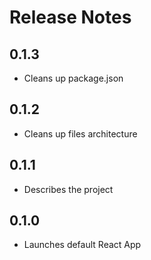 # Release Notes

## 0.1.3
+ Cleans up package.json 

## 0.1.2
+ Cleans up files architecture

## 0.1.1
+ Describes the project

## 0.1.0
+ Launches default React App
